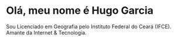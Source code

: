 # Olá, meu nome é Hugo Garcia
Sou Licenciado em Geografia pelo Instituto Federal do Ceará (IFCE).  
Amante da Internet & Tecnologia.
